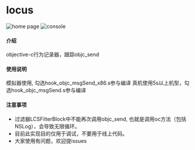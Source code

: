 # locus

![home page](https://images.gitee.com/uploads/images/2019/0101/174701_5bd8e5e2_1941860.png "在这里输入图片标题")
![console](https://images.gitee.com/uploads/images/2019/0101/174729_9b9c413e_1941860.png "在这里输入图片标题")

#### 介绍
objective-c行为记录器，跟踪objc_send


#### 使用说明

模拟器使用, 勾选hook_objc_msgSend_x86.s参与编译
真机使用5s以上机型，勾选hook_objc_msgSend.s参与编译


#### 注意事项

* 过滤器LCSFilterBlock中不能再次调用objc_send, 也就是调用oc方法（包括NSLog），会导致无限循环。
* 目前此实现目的仅用于调试，不要用于线上代码。
* 大家使用有问题，欢迎提issues
